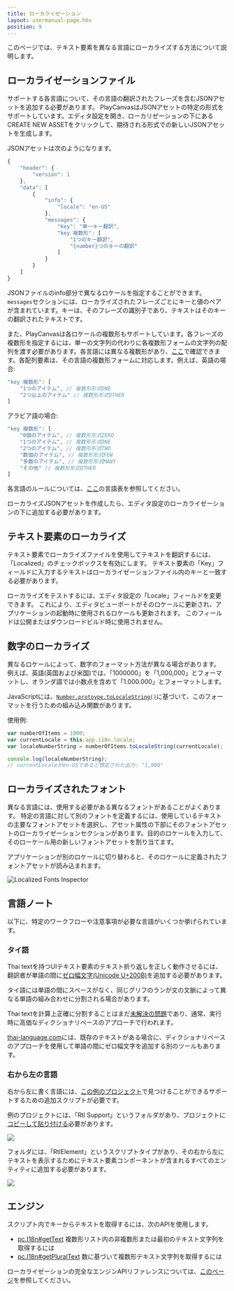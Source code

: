 ```yaml
---
title: ローカライゼーション
layout: usermanual-page.hbs
position: 9
---
```


このページでは、テキスト要素を異なる言語にローカライズする方法について説明します。

## ローカライゼーションファイル

サポートする各言語について、その言語の翻訳されたフレーズを含むJSONアセットを追加する必要があります。 PlayCanvasはJSONアセットの特定の形式をサポートしています。エディタ設定を開き、ローカリゼーションの下にあるCREATE NEW ASSETをクリックして、期待される形式での新しいJSONアセットを生成します。

JSONアセットは次のようになります。

```javascript
{
    "header": {
        "version": 1
    },
    "data": [
        {
            "info": {
                "locale": "en-US"
            },
            "messages": {
                "key": "単一キー翻訳",
                "key 複数形": [
                    "1つのキー翻訳",
                    "{number}つのキーの翻訳"
                ]
            }
        }
    ]
}
```

JSONファイルのinfo部分で異なるロケールを指定することができます。 `messages`セクションには、ローカライズされたフレーズごとにキーと値のペアが含まれています。キーは、そのフレーズの識別子であり、テキストはそのキーの翻訳されたテキストです。

また、PlayCanvasは各ロケールの複数形もサポートしています。各フレーズの複数形を指定するには、単一の文字列の代わりに各複数形フォームの文字列の配列を渡す必要があります。各言語には異なる複数形があり、[ここ][1]で確認できます。各配列要素は、その言語の複数形フォームに対応します。例えば、英語の場合:

```javascript
"key 複数形": [
    "1つのアイテム", // 複数形形式ONE
    "2つ以上のアイテム" // 複数形形式OTHER
]
```

アラビア語の場合:

```javascript
"key 複数形": [
    "0個のアイテム", // 複数形形式ZERO
    "1つのアイテム", // 複数形形式ONE
    "2つのアイテム", // 複数形形式TWO
    "数個のアイテム", // 複数形形式FEW
    "多数のアイテム", // 複数形形式MANY
    "その他" // 複数形形式OTHER
]
```

各言語のルールについては、[ここ][1]の言語表を参照してください。

ローカライズJSONアセットを作成したら、エディタ設定のローカライゼーションの下に追加する必要があります。

## テキスト要素のローカライズ

テキスト要素でローカライズファイルを使用してテキストを翻訳するには、「Localized」のチェックボックスを有効にします。 テキスト要素の「Key」フィールドに入力するテキストはローカライゼーションファイル内のキーと一致する必要があります。

ローカライズをテストするには、エディタ設定の「Locale」フィールドを変更できます。 これにより、エディタビューポートがそのロケールに更新され、アプリケーションの起動時に使用されるロケールも更新されます。 このフィールドは公開またはダウンロードビルド時に使用されません。

## 数字のローカライズ

異なるロケールによって、数字のフォーマット方法が異なる場合があります。 例えば、英語(英国および米国)では、「1000000」を「1,000,000」とフォーマットし、オランダ語では小数点を含めて「1.000.000」とフォーマットします。

JavaScriptには、[`Number.protoype.toLocaleString()`][5]に基づいて、このフォーマットを行うための組み込み関数があります。

使用例:

```javascript
var numberOfItems = 1000;
var currentLocale = this.app.i18n.locale;
var localeNumberString = numberOfItems.toLocaleString(currentLocale);

console.log(localeNumberString);
// currentLocaleがen-USであると想定された出力: "1,000"
```

## ローカライズされたフォント

異なる言語には、使用する必要がある異なるフォントがあることがよくあります。 特定の言語に対して別のフォントを定義するには、使用しているテキストの主要なフォントアセットを選択し、アセット属性の下部にそのフォントアセットのローカライゼーションセクションがあります。目的のロケールを入力して、そのローケール用の新しいフォントアセットを割り当てます。

アプリケーションが別のロケールに切り替わると、そのロケールに定義されたフォントアセットが読み込まれます。

![Localized Fonts Inspector][9]

## 言語ノート

以下に、特定のワークフローや注意事項が必要な言語がいくつか挙げられています。

### タイ語

Thai textを持つUIテキスト要素のテキスト折り返しを正しく動作させるには、翻訳者が単語の間に[ゼロ幅文字(Unicode U+200B)][7]を追加する必要があります。

タイ語には単語の間にスペースがなく、同じグリフのランが文の文脈によって異なる単語の組み合わせに分割される場合があります。

Thai textを計算上正確に分割することはまだ[未解決の問題][6]であり、通常、実行時に高価なディクショナリベースのアプローチで行われます。

[thai-language.com][8]には、既存のテキストがある場合に、ディクショナリベースのアプローチを使用して単語の間にゼロ幅文字を追加する別のツールもあります。

### 右から左の言語

右から左に書く言語には、[この例のプロジェクト][10]で見つけることができるサポートするための追加スクリプトが必要です。

例のプロジェクトには、「Rtl Support」というフォルダがあり、プロジェクトに[コピーして貼り付ける][11]必要があります。

![][12]

フォルダには、「RtlElement」というスクリプトタイプがあり、その右から左にテキストを表示するためにテキスト要素コンポーネントが含まれるすべてのエンティティに追加する必要があります。

![][13]

## エンジン

スクリプト内でキーからテキストを取得するには、次のAPIを使用します。

* [pc.I18n#getText][3] 複数形リスト内の非複数形または最初のテキスト文字列を取得するには
* [pc.I18n#getPluralText][4] 数に基づいて複数形テキスト文字列を取得するには

ローカライゼーションの完全なエンジンAPIリファレンスについては、[このページ][2]を参照してください。

[1]: https://www.unicode.org/cldr/charts/latest/supplemental/language_plural_rules.html
[2]: /api/pc.I18n.html
[3]: /api/pc.I18n.html#getText
[4]: /api/pc.I18n.html#getPluralText
[5]: https://developer.mozilla.org/en-US/docs/Web/JavaScript/Reference/Global_Objects/Number/toLocaleString
[6]: http://www.thai-language.com/ref/breaking-words
[7]: https://en.wikipedia.org/wiki/Zero-width_space
[8]: http://www.thai-language.com/?nav=zwsp
[9]: /images/user-manual/user-interface/localization/localized-fonts-inspector.gif
[10]: /tutorials/right-to-left-language-support/
[11]: /user-manual/designer/assets/#copy-and-paste-between-projects
[12]: /images/user-manual/user-interface/localization/rtl-asset-folder.png
[13]: /images/user-manual/user-interface/localization/adding-rtl-script-type.png
